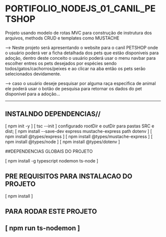 # PORTIFOLIO_NODEJS_01_CANIL_PETSHOP


Projeto usando modelo de rotas MVC para construção de instrutura dos arquivos, methods CRUD e templates como MUSTACHE

--> Neste projeto será apresentando o website para o canil PETSHOP onde o usuário poderá ver a ficha detalhada dos pets 
que estão disponiveis para adoção, dentro deste conceito o usuário poderá usar o menu navbar para escolher entres os pets
desejados por espécies sendo todos/gatos/cachorros/peixes e ao clicar na aba então os pets serão selecionados devidamente.

--> caso o usuário deseje pesquisar por alguma raça especifica de animal ele poderá usar o botão de pesquisa para retornar
os dados do pet disponivel para a adoção...

--------------------------------------------------------------------------------------------------------------
## INSTALNDO DEPENDENCIAS//

[  npm init -y ]
[  tsc --init  ]
    configurado rootDir e outDir para pastas SRC e dist;
[  npm install --save-dev express mustache-express path dotenv ]
[  npm install @types/express ]
[  npm install @types/mustache-express ]
[  npm install @types/node ]
[  npm install @types/dotenv ]

##DEPENDENCIAS GLOBAIS DO PROJETO

[  npm install -g typescript nodemon ts-node ]

## PRE REQUISITOS PARA INSTALACAO DO PROJETO

[ npm install ]

## PARA RODAR ESTE PROJETO 

[ npm run ts-nodemon ]
----------------------------------------------------------------------------------------------------------------



